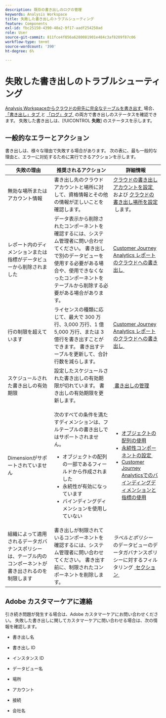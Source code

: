 ```yaml
---
description: 既存の書き出しのログの管理
keywords: Analysis Workspace
title: 失敗した書き出しのトラブルシューティング
feature: Components
exl-id: fbc25150-4390-40a2-9f17-aadf254258ad
role: User
source-git-commit: 811fce4f056a6280081901e484c3af8209f87c06
workflow-type: tm+mt
source-wordcount: '390'
ht-degree: 6%

---
```


# 失敗した書き出しのトラブルシューティング

[Analysis Workspaceからクラウドの宛先に完全なテーブルを書き出す &#x200B;](/help/analysis-workspace/export/export-cloud.md) 場合、[&#x200B; 「書き出し」タブ &#x200B;](/help/components/exports/manage-exports.md) と [&#x200B; 「ログ」タブ &#x200B;](/help/components/exports/manage-export-logs.md) の両方で書き出しのステータスを確認できます。 失敗した書き出しは、[!UICONTROL **失敗**] のステータスを示します。

## 一般的なエラーとアクション

書き出しは、様々な理由で失敗する場合があります。 次の表に、最も一般的な理由と、エラーに対処するために実行できるアクションを示します。

| 失敗の理由 | 推奨されるアクション | 詳細情報 |
|---------|----------|---------|
| 無効な場所またはアカウント情報 | 書き出し先のクラウドアカウントと場所に対して、資格情報とその他の情報が正しいことを確認します。 | [&#x200B; クラウドの書き出しアカウントを設定 &#x200B;](/help/components/exports/cloud-export-accounts.md) および [&#x200B; クラウドの書き出し場所を設定 &#x200B;](/help/components/exports/cloud-export-locations.md) します。 |
| レポート内のディメンションまたは指標がデータビューから削除されました | データ表示から削除されたコンポーネントを確認するには、システム管理者に問い合わせてください。 書き出しで別のデータビューを使用する必要がある場合や、使用できなくなったコンポーネントをテーブルから削除する必要がある場合があります。 | [Customer Journey Analytics レポートのクラウドへの書き出し &#x200B;](/help/analysis-workspace/export/export-cloud.md) |
| 行の制限を超えています | ライセンスの種類に応じて、最大で 300 万行、3,000 万行、1 億 5,000 万行、または 3 億行を書き出すことができます。 書き出すテーブルを更新して、合計行数を減らします。 | [Customer Journey Analytics レポートのクラウドへの書き出し &#x200B;](/help/analysis-workspace/export/export-cloud.md) |
| スケジュールされた書き出しの有効期限 | 設定したスケジュールされた書き出しの有効期限が切れています。 書き出しの有効期限を更新します。 | [&#x200B; 書き出しの管理 &#x200B;](/help/components/exports/manage-exports.md) |
| Dimensionがサポートされていません | <p>次のすべての条件を満たすディメンションは、フルテーブルの書き出しではサポートされません。</p> <ul><li>オブジェクトの配列の一部であるフィールドから作成されました</li><li>永続性が有効になっています<li>バインディングディメンションを使用していない</li> | <ul><li>[オブジェクトの配列の使用](/help/use-cases/object-arrays.md)</li><li>[&#x200B; 永続性コンポーネントの設定 &#x200B;](/help/data-views/component-settings/persistence.md)<li>[Customer Journey Analyticsでのバインディングディメンションと指標の使用 &#x200B;](/help/use-cases/data-views/binding-dimensions-metrics.md)</li> |
| 組織によって適用されるデータガバナンスポリシーは、テーブル内のコンポーネントが書き出されるのを制限します | 書き出しが制限されているコンポーネントを確認するには、システム管理者に問い合わせてください。 書き出す前に、制限されたコンポーネントを削除します。 | *ラベルとポリシー* のデータビューのデータガバナンスポリシーに対するフィルタリング [&#x200B; セクション &#x200B;](/help/data-views/data-governance.md) |

## Adobe カスタマーケアに連絡

引き続き問題が発生する場合は、Adobe カスタマーケアにお問い合わせください。 失敗した書き出しに関してカスタマーケアに問い合わせる場合は、次の情報を確認します。

* 書き出し名

* 書き出し ID

* インスタンス ID

* データビュー名

* 場所

* アカウント

* 接続

* 会社名
